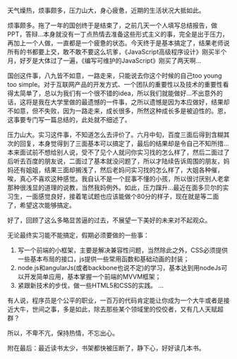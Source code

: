 天气燥热，烦事颇多，压力山大，身心疲惫，近期的生活状况大抵如此。

烦事颇多。拖了一年的国创终于是结束了，之前几天一个人填写总结报告，做PPT，答辩…本身就没有一丁点热情去准备这些形式主义的事，完全是出于压力，再加上一个人做，一直都是一个疲惫的状态。今天终于是基本搞定了，结果老师说所有的书都要上交，敢不敢不要这么坑爹，《JavaScript高级程序设计》刚买半个月，好歹是大体过了一遍，《编写可维护的JavaScript》刚买了两天啊…


国创这件事，八九皆不如意，一路走来，只能说去你这个时候的自己too young too simple。对于互联网产品的开发方式、一个团队的重要性以及技术的重要性看得太简单了，总以为我们有一个很不错的idea，所以我们就能做好…不出意外的话，这将是我在大学里做的最遗憾的一件事，之所以遗憾是因为本应做好，结果却不如意，但不失败，因为一路走来，成长很多，所然这种成长多是被迫性的。恩，这事要专门写一篇总结的，此处就不细述了。

压力山大。实习这件事，不知道怎么去评价了。六月中旬，百度三面后得到含糊其次的回复，本身觉得到了三面基本可以搞定了，最后的结果却是令自己不知所措…本来面试前不想给别人说，受不了见个人就问你实习找的怎么样了，然后二面过了后听去百度的朋友说，二面过了基本就没问题了，所以才陆续告诉周围的朋友，妈妈还有姐姐，结果三面却搁浅了，然后老妈问实习找的怎么样了，大姐各种催，唉，真心不喜欢这种感觉。我自认不是一个屁事不懂的小孩，所以很讨厌别人老拿那种很浅显的道理的说教，当然我妈例外。如此，压力蹿升…最近在面多贝尔的实习生，一面感觉良好，接着笔试题也应该能做个80分的样子，现在就是等二面了，希望这次能够搞定。

好了，回顾了这么多略显苦逼的过去，不展望一下美好的未来对不起观众。

无论最终实习能不能搞定，假期必须要做的一些事：
1. 写一个前端的小框架，主要是解决兼容性问题，当然除此之外，CSS必须提供一些基本布局的接口，js提供一些常用函数和基础动画的封装；
2. node.js和angularJs(或者backbone也说不定)的学习，基本达到用nodeJs可以开发简单应用，基本掌握一个前端的MVVM框架；
3. 紧跟新技术的步伐，做一些HTML5和CSS的实践。
…

有人说，程序员是个公平的职业，一百万的代码肯定能让你成为一个大牛或者是接近大牛，世间之事，多是如此，除去那些某个领域里的佼佼者，又有几人天赋超群？

所以，不卑不亢，保持热情，不忘出心。

附在最后：最近读书太少，书架都快被压断了，静下心，好好读几本书。
